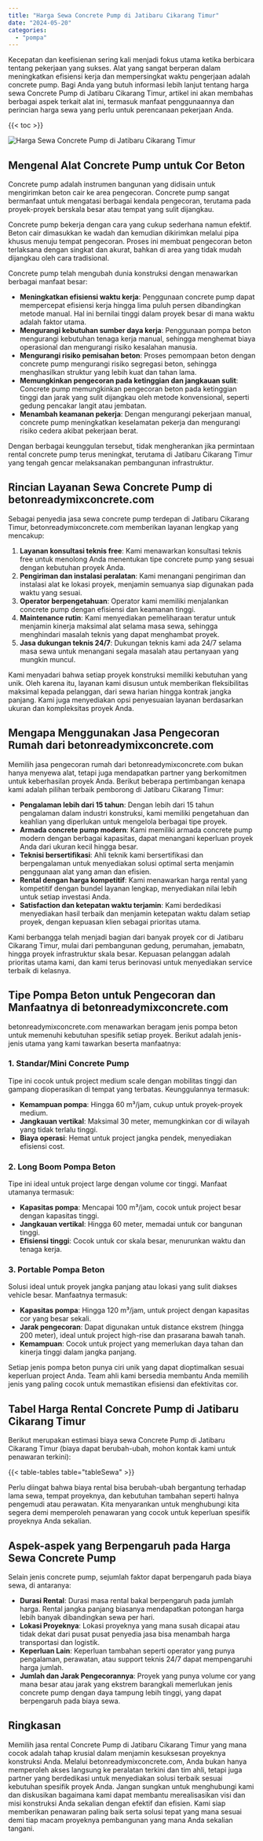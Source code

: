 ```yaml
---
title: "Harga Sewa Concrete Pump di Jatibaru Cikarang Timur"
date: "2024-05-20"
categories: 
  - "pompa"
---
```


Kecepatan dan keefisienan sering kali menjadi fokus utama ketika berbicara tentang pekerjaan yang sukses. Alat yang sangat berperan dalam meningkatkan efisiensi kerja dan mempersingkat waktu pengerjaan adalah concrete pump. Bagi Anda yang butuh informasi lebih lanjut tentang harga sewa Concrete Pump di Jatibaru Cikarang Timur, artikel ini akan membahas berbagai aspek terkait alat ini, termasuk manfaat penggunaannya dan perincian harga sewa yang perlu untuk perencanaan pekerjaan Anda.

{{< toc >}}

![Harga Sewa Concrete Pump di Jatibaru Cikarang Timur](https://betoncor8.github.io/pump/concrete-pump%20(15).png)

## Mengenal Alat Concrete Pump untuk Cor Beton

Concrete pump adalah instrumen bangunan yang didisain untuk mengirimkan beton cair ke area pengecoran. Concrete pump sangat bermanfaat untuk mengatasi berbagai kendala pengecoran, terutama pada proyek-proyek berskala besar atau tempat yang sulit dijangkau.

Concrete pump bekerja dengan cara yang cukup sederhana namun efektif. Beton cair dimasukkan ke wadah dan kemudian dikirimkan melalui pipa khusus menuju tempat pengecoran. Proses ini membuat pengecoran beton terlaksana dengan singkat dan akurat, bahkan di area yang tidak mudah dijangkau oleh cara tradisional.

Concrete pump telah mengubah dunia konstruksi dengan menawarkan berbagai manfaat besar:

- **Meningkatkan efisiensi waktu kerja**: Penggunaan concrete pump dapat mempercepat efisiensi kerja hingga lima puluh persen dibandingkan metode manual. Hal ini bernilai tinggi dalam proyek besar di mana waktu adalah faktor utama.
- **Mengurangi kebutuhan sumber daya kerja**: Penggunaan pompa beton mengurangi kebutuhan tenaga kerja manual, sehingga menghemat biaya operasional dan mengurangi risiko kesalahan manusia.
- **Mengurangi risiko pemisahan beton**: Proses pemompaan beton dengan concrete pump mengurangi risiko segregasi beton, sehingga menghasilkan struktur yang lebih kuat dan tahan lama.
- **Memungkinkan pengecoran pada ketinggian dan jangkauan sulit**: Concrete pump memungkinkan pengecoran beton pada ketinggian tinggi dan jarak yang sulit dijangkau oleh metode konvensional, seperti gedung pencakar langit atau jembatan.
- **Menambah keamanan pekerja**: Dengan mengurangi pekerjaan manual, concrete pump meningkatkan keselamatan pekerja dan mengurangi risiko cedera akibat pekerjaan berat.

Dengan berbagai keunggulan tersebut, tidak mengherankan jika permintaan rental concrete pump terus meningkat, terutama di Jatibaru Cikarang Timur yang tengah gencar melaksanakan pembangunan infrastruktur.

## Rincian Layanan Sewa Concrete Pump di betonreadymixconcrete.com

Sebagai penyedia jasa sewa concrete pump terdepan di Jatibaru Cikarang Timur, betonreadymixconcrete.com memberikan layanan lengkap yang mencakup:

1. **Layanan konsultasi teknis free**: Kami menawarkan konsultasi teknis free untuk menolong Anda menentukan tipe concrete pump yang sesuai dengan kebutuhan proyek Anda.
2. **Pengiriman dan instalasi peralatan**: Kami menangani pengiriman dan instalasi alat ke lokasi proyek, menjamin semuanya siap digunakan pada waktu yang sesuai.
3. **Operator berpengetahuan**: Operator kami memiliki menjalankan concrete pump dengan efisiensi dan keamanan tinggi.
4. **Maintenance rutin**: Kami menyediakan pemeliharaan teratur untuk menjamin kinerja maksimal alat selama masa sewa, sehingga menghindari masalah teknis yang dapat menghambat proyek.
5. **Jasa dukungan teknis 24/7**: Dukungan teknis kami ada 24/7 selama masa sewa untuk menangani segala masalah atau pertanyaan yang mungkin muncul.

Kami menyadari bahwa setiap proyek konstruksi memiliki kebutuhan yang unik. Oleh karena itu, layanan kami disusun untuk memberikan fleksibilitas maksimal kepada pelanggan, dari sewa harian hingga kontrak jangka panjang. Kami juga menyediakan opsi penyesuaian layanan berdasarkan ukuran dan kompleksitas proyek Anda.

## Mengapa Menggunakan Jasa Pengecoran Rumah dari betonreadymixconcrete.com

Memilih jasa pengecoran rumah dari betonreadymixconcrete.com bukan hanya menyewa alat, tetapi juga mendapatkan partner yang berkomitmen untuk keberhasilan proyek Anda. Berikut beberapa pertimbangan kenapa kami adalah pilihan terbaik pemborong di Jatibaru Cikarang Timur:

- **Pengalaman lebih dari 15 tahun**: Dengan lebih dari 15 tahun pengalaman dalam industri konstruksi, kami memiliki pengetahuan dan keahlian yang diperlukan untuk mengelola berbagai tipe proyek.
- **Armada concrete pump modern**: Kami memiliki armada concrete pump modern dengan berbagai kapasitas, dapat menangani keperluan proyek Anda dari ukuran kecil hingga besar.
- **Teknisi bersertifikasi**: Ahli teknik kami bersertifikasi dan berpengalaman untuk menyediakan solusi optimal serta menjamin penggunaan alat yang aman dan efisien.
- **Rental dengan harga kompetitif**: Kami menawarkan harga rental yang kompetitif dengan bundel layanan lengkap, menyediakan nilai lebih untuk setiap investasi Anda.
- **Satisfaction dan ketepatan waktu terjamin**: Kami berdedikasi menyediakan hasil terbaik dan menjamin ketepatan waktu dalam setiap proyek, dengan kepuasan klien sebagai prioritas utama.

Kami berbangga telah menjadi bagian dari banyak proyek cor di Jatibaru Cikarang Timur, mulai dari pembangunan gedung, perumahan, jemabatn, hingga proyek infrastruktur skala besar. Kepuasan pelanggan adalah prioritas utama kami, dan kami terus berinovasi untuk menyediakan service terbaik di kelasnya.

## Tipe Pompa Beton untuk Pengecoran dan Manfaatnya di betonreadymixconcrete.com

betonreadymixconcrete.com menawarkan beragam jenis pompa beton untuk memenuhi kebutuhan spesifik setiap proyek. Berikut adalah jenis-jenis utama yang kami tawarkan beserta manfaatnya:

### 1\. Standar/Mini Concrete Pump

Tipe ini cocok untuk project medium scale dengan mobilitas tinggi dan gampang dioperasikan di tempat yang terbatas. Keunggulannya termasuk:

- **Kemampuan pompa**: Hingga 60 m³/jam, cukup untuk proyek-proyek medium.
- **Jangkauan vertikal**: Maksimal 30 meter, memungkinkan cor di wilayah yang tidak terlalu tinggi.
- **Biaya operasi**: Hemat untuk project jangka pendek, menyediakan efisiensi cost.

### 2\. Long Boom Pompa Beton

Tipe ini ideal untuk project large dengan volume cor tinggi. Manfaat utamanya termasuk:

- **Kapasitas pompa**: Mencapai 100 m³/jam, cocok untuk project besar dengan kapasitas tinggi.
- **Jangkauan vertikal**: Hingga 60 meter, memadai untuk cor bangunan tinggi.
- **Efisiensi tinggi**: Cocok untuk cor skala besar, menurunkan waktu dan tenaga kerja.

### 3\. Portable Pompa Beton

Solusi ideal untuk proyek jangka panjang atau lokasi yang sulit diakses vehicle besar. Manfaatnya termasuk:

- **Kapasitas pompa**: Hingga 120 m³/jam, untuk project dengan kapasitas cor yang besar sekali.
- **Jarak pengecoran**: Dapat digunakan untuk distance ekstrem (hingga 200 meter), ideal untuk project high-rise dan prasarana bawah tanah.
- **Kemampuan**: Cocok untuk project yang memerlukan daya tahan dan kinerja tinggi dalam jangka panjang.

Setiap jenis pompa beton punya ciri unik yang dapat dioptimalkan sesuai keperluan project Anda. Team ahli kami bersedia membantu Anda memilih jenis yang paling cocok untuk memastikan efisiensi dan efektivitas cor.

## Tabel Harga Rental Concrete Pump di Jatibaru Cikarang Timur

Berikut merupakan estimasi biaya sewa Concrete Pump di Jatibaru Cikarang Timur (biaya dapat berubah-ubah, mohon kontak kami untuk penawaran terkini):

{{< table-tables table="tableSewa" >}}

Perlu diingat bahwa biaya rental bisa berubah-ubah bergantung terhadap lama sewa, tempat proyeknya, dan kebutuhan tambahan seperti halnya pengemudi atau perawatan. Kita menyarankan untuk menghubungi kita segera demi memperoleh penawaran yang cocok untuk keperluan spesifik proyeknya Anda sekalian.

## Aspek-aspek yang Berpengaruh pada Harga Sewa Concrete Pump

Selain jenis concrete pump, sejumlah faktor dapat berpengaruh pada biaya sewa, di antaranya:

- **Durasi Rental**: Durasi masa rental bakal berpengaruh pada jumlah harga. Rental jangka panjang biasanya mendapatkan potongan harga lebih banyak dibandingkan sewa per hari.
- **Lokasi Proyeknya**: Lokasi proyeknya yang mana susah dicapai atau tidak dekat dari pusat pusat penyedia jasa bisa menambah harga transportasi dan logistik.
- **Keperluan Lain**: Keperluan tambahan seperti operator yang punya pengalaman, perawatan, atau support teknis 24/7 dapat mempengaruhi harga jumlah.
- **Jumlah dan Jarak Pengecorannya**: Proyek yang punya volume cor yang mana besar atau jarak yang ekstrem barangkali memerlukan jenis concrete pump dengan daya tampung lebih tinggi, yang dapat berpengaruh pada biaya sewa.

## Ringkasan

Memilih jasa rental Concrete Pump di Jatibaru Cikarang Timur yang mana cocok adalah tahap krusial dalam menjamin kesuksesan proyeknya konstruksi Anda. Melalui betonreadymixconcrete.com, Anda bukan hanya memperoleh akses langsung ke peralatan terkini dan tim ahli, tetapi juga partner yang berdedikasi untuk menyediakan solusi terbaik sesuai kebutuhan spesifik proyek Anda. Jangan sungkan untuk menghubungi kami dan diskusikan bagaimana kami dapat membantu merealisasikan visi dan misi konstruksi Anda sekalian dengan efektif dan efisien. Kami siap memberikan penawaran paling baik serta solusi tepat yang mana sesuai demi tiap macam proyeknya pembangunan yang mana Anda sekalian tangani.

